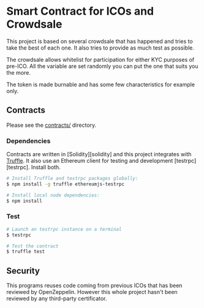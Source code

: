 # Smart Contract for ICOs and Crowdsale

This project is based on several crowdsale that has happened and tries to take the best of each one. It also tries to provide as much test as possible.

The crowdsale allows whitelist for participation for either KYC purposes of pre-ICO. All the variable are set randomly you can put the one that suits you the more.

The token is made burnable and has some few characteristics for example only.

## Contracts

Please see the [contracts/](contracts) directory.

### Dependencies

Contracts are written in [Solidity][solidity] and this project integrates with [Truffle](https://github.com/ConsenSys/truffle). It also use an Ethereum client for testing and development [testrpc][testrpc]. Install both.

```sh
# Install Truffle and testrpc packages globally:
$ npm install -g truffle ethereumjs-testrpc

# Install local node dependencies:
$ npm install
```

### Test

```sh
# Launch an testrpc instance on a terminal
$ testrpc

# Test the contract
$ truffle test
```

## Security

This programs reuses code coming from previous ICOs that has been reviewed by OpenZeppelin. However this whole project hasn't been reviewed by any third-party certificator. 
